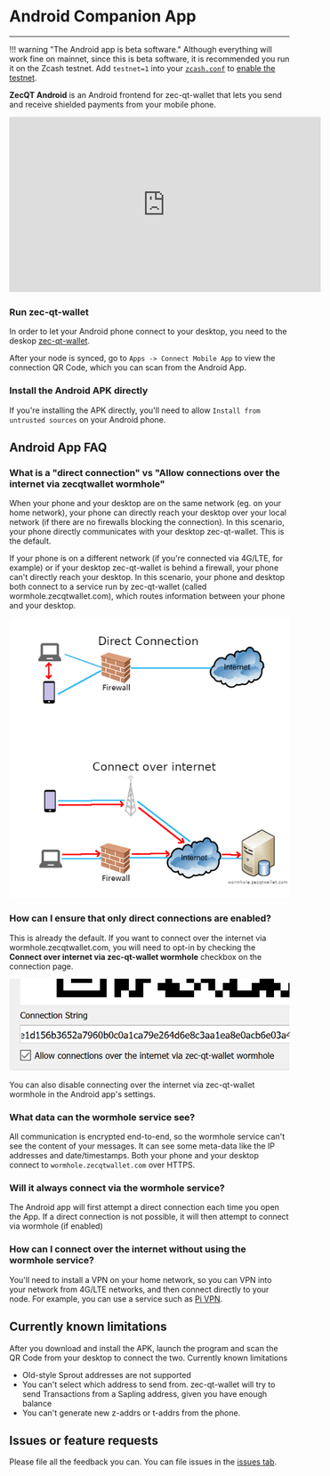 # Android Companion App

---

!!! warning "The Android app is beta software."
    Although everything will work fine on mainnet, since this is beta software, it is recommended you run it on the Zcash testnet. Add `testnet=1` into your [`zcash.conf`](/using-zec-qt-wallet/#customising-zcashconf) to [enable the testnet](/faq/#does-zec-qt-wallet-work-on-testnet).

**ZecQT Android** is an Android frontend for zec-qt-wallet that lets you send and receive shielded payments from your mobile phone.

<iframe width="560" height="315" src="https://www.youtube-nocookie.com/embed/SIhG8fPsE8c" frameborder="0" allow="accelerometer; autoplay; encrypted-media; gyroscope; picture-in-picture" allowfullscreen></iframe>

### Run zec-qt-wallet
In order to let your Android phone connect to your desktop, you need to the deskop [zec-qt-wallet](https://github.com/ZcashFoundation/zec-qt-wallet).

After your node is synced, go to `Apps -> Connect Mobile App` to view the connection QR Code, which you can scan from the Android App. 

### Install the Android APK directly
If you're installing the APK directly, you'll need to allow `Install from untrusted sources` on your Android phone.

## Android App FAQ

### What is a "direct connection" vs "Allow connections over the internet via zecqtwallet wormhole"

When your phone and your desktop are on the same network (eg. on your home network), your phone can directly reach your desktop over your local network (if there are no firewalls blocking the connection). In this scenario, your phone directly communicates with your desktop zec-qt-wallet. This is the default.

If your phone is on a different network (if you're connected via 4G/LTE, for example) or if your desktop zec-qt-wallet is behind a firewall, your phone can't directly reach your desktop. In this scenario, your phone and desktop both connect to a service run by zec-qt-wallet (called wormhole.zecqtwallet.com), which routes information between your phone and your desktop.

![Wormhole connection](images/wormholeconnect.png)

### How can I ensure that only direct connections are enabled?

This is already the default. If you want to connect over the internet via wormhole.zecqtwallet.com, you will need to opt-in by checking the **Connect over internet via zec-qt-wallet wormhole** checkbox on the connection page.

![Connect over internet](images/connectoverinternetcheckbox.png)

You can also disable connecting over the internet via zec-qt-wallet wormhole in the Android app's settings.

### What data can the wormhole service see?

All communication is encrypted end-to-end, so the wormhole service can't see the content of your messages. It can see some meta-data like the IP addresses and date/timestamps. Both your phone and your desktop connect to `wormhole.zecqtwallet.com` over HTTPS.

### Will it always connect via the wormhole service?

The Android app will first attempt a direct connection each time you open the App. If a direct connection is not possible, it will then attempt to connect via wormhole (if enabled)

### How can I connect over the internet without using the wormhole service?
You'll need to install a VPN on your home network, so you can VPN into your network from 4G/LTE networks, and then connect directly to your node. For example, you can use a service such as [Pi VPN](https://www.pivpn.io/).

## Currently known limitations

After you download and install the APK, launch the program and scan the QR Code from your desktop to connect the two.
Currently known limitations

* Old-style Sprout addresses are not supported
* You can't select which address to send from. zec-qt-wallet will try to send Transactions from a Sapling address, given you have enough balance
* You can't generate new z-addrs or t-addrs from the phone.

## Issues or feature requests
Please file all the feedback you can. You can file issues in the [issues tab](https://github.com/adityapk00/zqwandroid/issues).